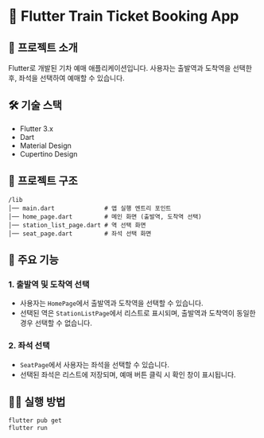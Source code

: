 # 🚆 Flutter Train Ticket Booking App

## 📌 프로젝트 소개
Flutter로 개발된 기차 예매 애플리케이션입니다. 사용자는 출발역과 도착역을 선택한 후, 좌석을 선택하여 예매할 수 있습니다.

## 🛠 기술 스택
- Flutter 3.x
- Dart
- Material Design
- Cupertino Design

## 📂 프로젝트 구조
```
/lib
│── main.dart              # 앱 실행 엔트리 포인트
│── home_page.dart         # 메인 화면 (출발역, 도착역 선택)
│── station_list_page.dart # 역 선택 화면
│── seat_page.dart         # 좌석 선택 화면
```

## 📜 주요 기능
### 1. 출발역 및 도착역 선택
- 사용자는 `HomePage`에서 출발역과 도착역을 선택할 수 있습니다.
- 선택된 역은 `StationListPage`에서 리스트로 표시되며, 출발역과 도착역이 동일한 경우 선택할 수 없습니다.

### 2. 좌석 선택
- `SeatPage`에서 사용자는 좌석을 선택할 수 있습니다.
- 선택된 좌석은 리스트에 저장되며, 예매 버튼 클릭 시 확인 창이 표시됩니다.

## 🏃‍♂️ 실행 방법
```sh
flutter pub get
flutter run
```
